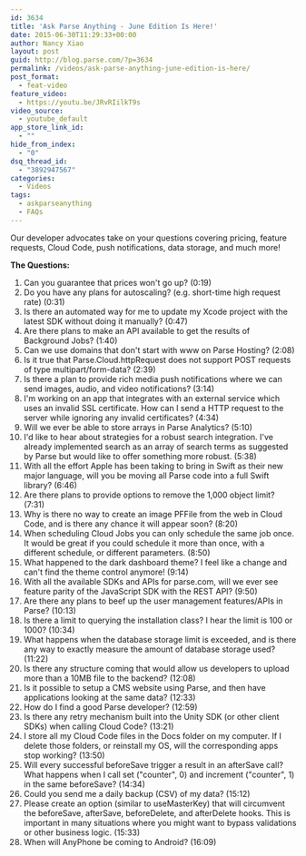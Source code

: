 ```yaml
---
id: 3634
title: 'Ask Parse Anything - June Edition Is Here!'
date: 2015-06-30T11:29:33+00:00
author: Nancy Xiao
layout: post
guid: http://blog.parse.com/?p=3634
permalink: /videos/ask-parse-anything-june-edition-is-here/
post_format:
  - feat-video
feature_video:
  - https://youtu.be/JRvRIilkT9s
video_source:
  - youtube_default
app_store_link_id:
  - ""
hide_from_index:
  - "0"
dsq_thread_id:
  - "3892947567"
categories:
  - Videos
tags:
  - askparseanything
  - FAQs
---
```

Our developer advocates take on your questions covering pricing, feature requests, Cloud Code, push notifications, data storage, and much more!

**The Questions:**

<ol class="standard-list">
  <li>
    Can you guarantee that prices won't go up? (0:19)
  </li>
  <li>
    Do you have any plans for autoscaling? (e.g. short-time high request rate) (0:31)
  </li>
  <li>
    Is there an automated way for me to update my Xcode project with the latest SDK without doing it manually? (0:47)
  </li>
  <li>
    Are there plans to make an API available to get the results of Background Jobs? (1:40)
  </li>
  <li>
    Can we use domains that don't start with www on Parse Hosting? (2:08)
  </li>
  <li>
    Is it true that Parse.Cloud.httpRequest does not support POST requests of type multipart/form-data? (2:39)
  </li>
  <li>
    Is there a plan to provide rich media push notifications where we can send images, audio, and video notifications? (3:14)
  </li>
  <li>
    I'm working on an app that integrates with an external service which uses an invalid SSL certificate. How can I send a HTTP request to the server while ignoring any invalid certificates? (4:34)
  </li>
  <li>
    Will we ever be able to store arrays in Parse Analytics? (5:10)
  </li>
  <li>
    I'd like to hear about strategies for a robust search integration. I've already implemented search as an array of search terms as suggested by Parse but would like to offer something more robust. (5:38)
  </li>
  <li>
    With all the effort Apple has been taking to bring in Swift as their new major language, will you be moving all Parse code into a full Swift library? (6:46)
  </li>
  <li>
    Are there plans to provide options to remove the 1,000 object limit? (7:31)
  </li>
  <li>
    Why is there no way to create an image PFFile from the web in Cloud Code, and is there any chance it will appear soon? (8:20)
  </li>
  <li>
    When scheduling Cloud Jobs you can only schedule the same job once. It would be great if you could schedule it more than once, with a different schedule, or different parameters. (8:50)
  </li>
  <li>
    What happened to the dark dashboard theme? I feel like a change and can't find the theme control anymore! (9:14)
  </li>
  <li>
    With all the available SDKs and APIs for parse.com, will we ever see feature parity of the JavaScript SDK with the REST API? (9:50)
  </li>
  <li>
    Are there any plans to beef up the user management features/APIs in Parse? (10:13)
  </li>
  <li>
    Is there a limit to querying the installation class? I hear the limit is 100 or 1000? (10:34)
  </li>
  <li>
    What happens when the database storage limit is exceeded, and is there any way to exactly measure the amount of database storage used? (11:22)
  </li>
  <li>
    Is there any structure coming that would allow us developers to upload more than a 10MB file to the backend? (12:08)
  </li>
  <li>
    Is it possible to setup a CMS website using Parse, and then have applications looking at the same data? (12:33)
  </li>
  <li>
    How do I find a good Parse developer? (12:59)
  </li>
  <li>
    Is there any retry mechanism built into the Unity SDK (or other client SDKs) when calling Cloud Code? (13:21)
  </li>
  <li>
    I store all my Cloud Code files in the Docs folder on my computer. If I delete those folders, or reinstall my OS, will the corresponding apps stop working? (13:50)
  </li>
  <li>
    Will every successful beforeSave trigger a result in an afterSave call? What happens when I call set ("counter", 0) and increment ("counter", 1) in the same beforeSave? (14:34)
  </li>
  <li>
    Could you send me a daily backup (CSV) of my data? (15:12)
  </li>
  <li>
    Please create an option (similar to useMasterKey) that will circumvent the beforeSave, afterSave, beforeDelete, and afterDelete hooks. This is important in many situations where you might want to bypass validations or other business logic. (15:33)
  </li>
  <li>
    When will AnyPhone be coming to Android? (16:09)
  </li>
</ol>